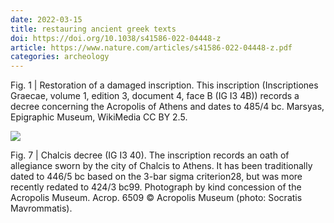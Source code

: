 ```yaml
---
date: 2022-03-15
title: restauring ancient greek texts
doi: https://doi.org/10.1038/s41586-022-04448-z
article: https://www.nature.com/articles/s41586-022-04448-z.pdf
categories: archeology
---
```


Fig. 1 | Restoration of a damaged inscription. This inscription (Inscriptiones
Graecae, volume 1, edition 3, document 4, face B (IG I3
 4B)) records a decree
concerning the Acropolis of Athens and dates to 485/4 bc. Marsyas, Epigraphic
Museum, WikiMedia CC BY 2.5.

![](https://cdn.arstechnica.net/wp-content/uploads/2022/03/ithaca5CROP.jpg)

Fig. 7 | Chalcis decree (IG I3
 40). The inscription records an
oath of allegiance sworn by the city of Chalcis to Athens. It has been
traditionally dated to 446/5 bc based on the 3-bar sigma criterion28, but was
more recently redated to 424/3 bc99. Photograph by kind concession of the
Acropolis Museum. Acrop. 6509 © Acropolis Museum (photo: Socratis
Mavrommatis).
